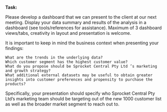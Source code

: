 **Task:**

Please develop a dashboard that we can present to the client at our next meeting. Display your data summary and results of the analysis in a dashboard (see tools/references for assistance).  Maximum of 3 dashboard views/tabs, creativity in layout and presentation is welcome.  

It is important to keep in mind the business context when presenting your findings:

    What are the trends in the underlying data?
    Which customer segment has the highest customer value?
    What do you propose should be Sprocket Central Pty Ltd ’s marketing and growth strategy?
    What additional external datasets may be useful to obtain greater insights into customer preferences and propensity to purchase the products?

Specifically, your presentation should specify who Sprocket Central Pty Ltd’s marketing team should be targeting out of the new 1000 customer list as well as the broader market segment to reach out to. 
